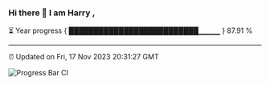 ### Hi there 👋 I am Harry , 

⏳ Year progress { ██████████████████████████▁▁▁▁ } 87.91 %

---

⏰ Updated on Fri, 17 Nov 2023 20:31:27 GMT

![Progress Bar CI](https://github.com/duykhang68/duykhang68/workflows/Progress%20Bar%20CI/badge.svg)
